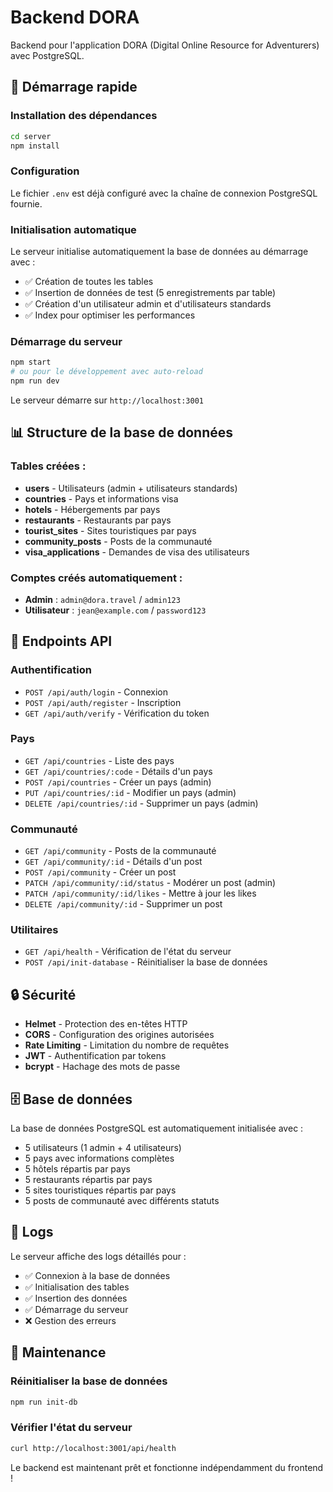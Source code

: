 # Backend DORA

Backend pour l'application DORA (Digital Online Resource for Adventurers) avec PostgreSQL.

## 🚀 Démarrage rapide

### Installation des dépendances
```bash
cd server
npm install
```

### Configuration
Le fichier `.env` est déjà configuré avec la chaîne de connexion PostgreSQL fournie.

### Initialisation automatique
Le serveur initialise automatiquement la base de données au démarrage avec :
- ✅ Création de toutes les tables
- ✅ Insertion de données de test (5 enregistrements par table)
- ✅ Création d'un utilisateur admin et d'utilisateurs standards
- ✅ Index pour optimiser les performances

### Démarrage du serveur
```bash
npm start
# ou pour le développement avec auto-reload
npm run dev
```

Le serveur démarre sur `http://localhost:3001`

## 📊 Structure de la base de données

### Tables créées :
- **users** - Utilisateurs (admin + utilisateurs standards)
- **countries** - Pays et informations visa
- **hotels** - Hébergements par pays
- **restaurants** - Restaurants par pays
- **tourist_sites** - Sites touristiques par pays
- **community_posts** - Posts de la communauté
- **visa_applications** - Demandes de visa des utilisateurs

### Comptes créés automatiquement :
- **Admin** : `admin@dora.travel` / `admin123`
- **Utilisateur** : `jean@example.com` / `password123`

## 🔗 Endpoints API

### Authentification
- `POST /api/auth/login` - Connexion
- `POST /api/auth/register` - Inscription
- `GET /api/auth/verify` - Vérification du token

### Pays
- `GET /api/countries` - Liste des pays
- `GET /api/countries/:code` - Détails d'un pays
- `POST /api/countries` - Créer un pays (admin)
- `PUT /api/countries/:id` - Modifier un pays (admin)
- `DELETE /api/countries/:id` - Supprimer un pays (admin)

### Communauté
- `GET /api/community` - Posts de la communauté
- `GET /api/community/:id` - Détails d'un post
- `POST /api/community` - Créer un post
- `PATCH /api/community/:id/status` - Modérer un post (admin)
- `PATCH /api/community/:id/likes` - Mettre à jour les likes
- `DELETE /api/community/:id` - Supprimer un post

### Utilitaires
- `GET /api/health` - Vérification de l'état du serveur
- `POST /api/init-database` - Réinitialiser la base de données

## 🔒 Sécurité

- **Helmet** - Protection des en-têtes HTTP
- **CORS** - Configuration des origines autorisées
- **Rate Limiting** - Limitation du nombre de requêtes
- **JWT** - Authentification par tokens
- **bcrypt** - Hachage des mots de passe

## 🗄️ Base de données

La base de données PostgreSQL est automatiquement initialisée avec :
- 5 utilisateurs (1 admin + 4 utilisateurs)
- 5 pays avec informations complètes
- 5 hôtels répartis par pays
- 5 restaurants répartis par pays
- 5 sites touristiques répartis par pays
- 5 posts de communauté avec différents statuts

## 📝 Logs

Le serveur affiche des logs détaillés pour :
- ✅ Connexion à la base de données
- ✅ Initialisation des tables
- ✅ Insertion des données
- ✅ Démarrage du serveur
- ❌ Gestion des erreurs

## 🔧 Maintenance

### Réinitialiser la base de données
```bash
npm run init-db
```

### Vérifier l'état du serveur
```bash
curl http://localhost:3001/api/health
```

Le backend est maintenant prêt et fonctionne indépendamment du frontend !